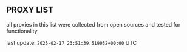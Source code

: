 ## PROXY LIST

all proxies in this list were collected from open sources and tested for functionality

last update: `2025-02-17 23:51:39.519032+00:00` UTC